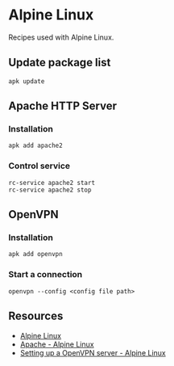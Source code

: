 # Alpine Linux
Recipes used with Alpine Linux.

## Update package list
```
apk update
```

## Apache HTTP Server
### Installation
```
apk add apache2
```

### Control service
```
rc-service apache2 start
rc-service apache2 stop
```

## OpenVPN
### Installation
```
apk add openvpn
```

### Start a connection
```
openvpn --config <config file path>
```

## Resources
- [Alpine Linux](https://alpinelinux.org/)
- [Apache - Alpine Linux](https://wiki.alpinelinux.org/wiki/Apache)
- [Setting up a OpenVPN server - Alpine Linux](https://wiki.alpinelinux.org/wiki/Setting_up_a_OpenVPN_server)
